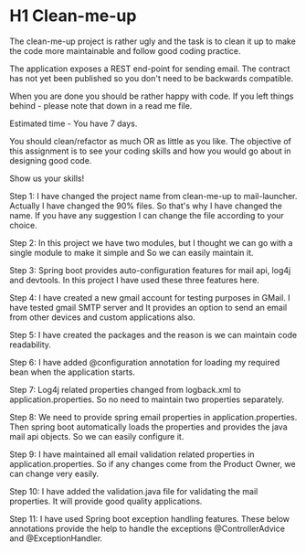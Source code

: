 # H1 Clean-me-up
The clean-me-up project is rather ugly and the task is to clean it up to make the code more maintainable and follow good coding
practice.

The application exposes a REST end-point for sending email. 
The contract has not yet been published so you don't need to be backwards compatible.

When you are done you should be rather happy with code. 
If you left things behind - please note that down in a read me file.

Estimated time - You have 7 days.  

You should clean/refactor as much OR as little as you like.  The objective of this assignment is to see your coding skills and how you would go about in designing good code.

Show us your skills!

Step 1: I have changed the project name from clean-me-up to mail-launcher. Actually I have changed the 90% files. 
So that's why I have changed the name. If you have any suggestion I can change the file according to your choice.

Step 2: In this project we have two modules, but I thought we can go with a single module to make it simple and So we can easily maintain it.

Step 3: Spring boot provides auto-configuration features for mail api, log4j and devtools. In this project I have used these three features here.

Step 4: I have created a new gmail account for testing purposes in GMail. I have tested gmail SMTP server and 
It provides an option to send an email from other devices and custom applications also.

Step 5: I have created the packages and the reason is we can maintain code readability.

Step 6: I have added @configuration annotation for loading my required bean when the application starts.

Step 7: Log4j related properties changed from logback.xml to application.properties. So no need to maintain two properties separately.

Step 8: We need to provide spring email properties in application.properties. Then spring boot automatically loads the properties and 
provides the java mail api objects. So we can easily configure it.

Step 9: I have maintained all email validation related properties in application.properties. 
So if any changes come from the Product Owner, we can change very easily.

Step 10: I have added the validation.java file for validating the mail properties. It will provide good quality applications.

Step 11: I have used Spring boot exception handling features. These below annotations provide the help to handle the exceptions @ControllerAdvice and @ExceptionHandler.




